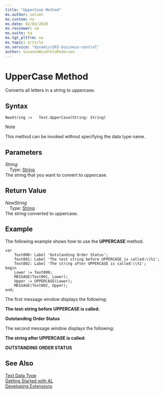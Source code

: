 ```yaml
---
title: "UpperCase Method"
ms.author: solsen
ms.custom: na
ms.date: 02/03/2020
ms.reviewer: na
ms.suite: na
ms.tgt_pltfrm: na
ms.topic: article
ms.service: "dynamics365-business-central"
author: SusanneWindfeldPedersen
---
```

[//]: # (START>DO_NOT_EDIT)
[//]: # (IMPORTANT:Do not edit any of the content between here and the END>DO_NOT_EDIT.)
[//]: # (Any modifications should be made in the .xml files in the ModernDev repo.)
# UpperCase Method
Converts all letters in a string to uppercase.


## Syntax
```
NewString :=   Text.UpperCase(String: String)
```
> [!NOTE]  
> This method can be invoked without specifying the data type name.  
## Parameters
*String*  
&emsp;Type: [String](../string/string-data-type.md)  
The string that you want to convert to uppercase.  


## Return Value
*NewString*  
&emsp;Type: [String](../string/string-data-type.md)  
The string converted to uppercase.  


[//]: # (IMPORTANT: END>DO_NOT_EDIT)

## Example  
 The following example shows how to use the **UPPERCASE** method.  
  
```  
var
    Text000: Label 'Outstanding Order Status';  
    Text001: Label 'The test string before UPPERCASE is called:\\%1';  
    Text002: Label 'The string after UPPERCASE is called:\\%1';  
begin
    Lower := Text000;  
    MESSAGE(Text001, Lower);  
    Upper := UPPERCASE(Lower);  
    MESSAGE(Text002, Upper);  
end;
```  
  
 The first message window displays the following:  
  
 **The test-string before UPPERCASE is called:**  
  
 **Outstanding Order Status**  
  
 The second message window displays the following:  
  
 **The string after UPPERCASE is called:**  
  
 **OUTSTANDING ORDER STATUS**  

## See Also
[Text Data Type](text-data-type.md)  
[Getting Started with AL](../../devenv-get-started.md)  
[Developing Extensions](../../devenv-dev-overview.md)